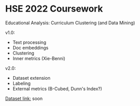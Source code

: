# HSE 2022 Coursework
Educational Analysis: Curriculum Clustering (and Data Mining)

v1.0:
* Text processing
* Doc embeddings
* Clustering
* Inner metrics (Xie-Benni)

v2.0:
* Dataset extension
* Labeling
* External metrics (B-Cubed, Dunn's Index?)

[Dataset link:](https://www.youtube.com/watch?v=FjLhLgdhzMQ) soon
